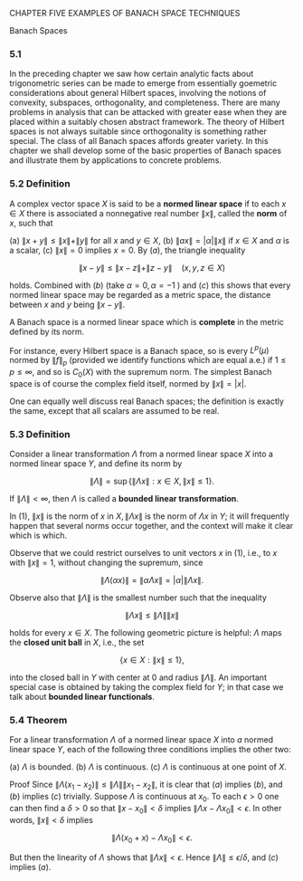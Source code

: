 
CHAPTER FIVE EXAMPLES OF BANACH SPACE TECHNIQUES

Banach Spaces

### 5.1 

In the preceding chapter we saw how certain analytic facts about trigonometric series can be made to emerge from essentially goemetric considerations about general Hilbert spaces, involving the notions of convexity, subspaces, orthogonality, and completeness. There are many problems in analysis that can be attacked with greater ease when they are placed within a suitably chosen abstract framework. The theory of Hilbert spaces is not always suitable since orthogonality is something rather special. The class of all Banach spaces affords greater variety. In this chapter we shall develop some of the basic properties of Banach spaces and illustrate them by applications to concrete problems.

### 5.2 Definition 

A complex vector space $X$ is said to be a **normed linear space** if to each $x \in X$ there is associated a nonnegative real number $\|x\|$, called the **norm** of $x$, such that

(a) $\|x+y\| \leq\|x\|+\|y\|$ for all $x$ and $y \in X$,
(b) $\|a x\|=|\alpha|\|x\|$ if $x \in X$ and $\alpha$ is a scalar,
(c) $\|x\|=0$ implies $x=0$.
By $(a)$, the triangle inequality

$$
\|x-y\| \leq\|x-z\|+\|z-y\| \quad(x, y, z \in X)
$$

holds. Combined with $(b)$ (take $\alpha=0, \alpha=-1$ ) and $(c)$ this shows that every normed linear space may be regarded as a metric space, the distance between $x$ and $y$ being $\|x-y\|$.

A Banach space is a normed linear space which is **complete** in the metric defined by its norm.

For instance, every Hilbert space is a Banach space, so is every $L^p(\mu)$ normed by $\|f\|_p$ (provided we identify functions which are equal a.e.) if $1 \leq p \leq \infty$, and so is $C_0(X)$ with the supremum norm. The simplest Banach space is of course the complex field itself, normed by $\|x\|=|x|$.

One can equally well discuss real Banach spaces; the definition is exactly the same, except that all scalars are assumed to be real.

### 5.3 Definition 

Consider a linear transformation $\Lambda$ from a normed linear space $X$ into a normed linear space $Y$, and define its norm by

$$
\|\Lambda\|=\sup \{\|\Lambda x\|: x \in X,\|x\| \leq 1\} .
$$

If $\|\Lambda\|<\infty$, then $\Lambda$ is called a **bounded linear transformation**.

In (1), $\|x\|$ is the norm of $x$ in $X,\|\Lambda x\|$ is the norm of $\Lambda x$ in $Y$; it will frequently happen that several norms occur together, and the context will make it clear which is which.

Observe that we could restrict ourselves to unit vectors $x$ in (1), i.e., to $x$ with $\|x\|=1$, without changing the supremum, since

$$
\|\Lambda(\alpha x)\|=\|\alpha \Lambda x\|=|\alpha|\|\Lambda x\| .
$$

Observe also that $\|\Lambda\|$ is the smallest number such that the inequality

$$
\|\Lambda x\| \leq\|\Lambda\|\|x\|
$$

holds for every $x \in X$.
The following geometric picture is helpful: $\Lambda$ maps the **closed unit ball** in $X$, i.e., the set

$$
\{x \in X:\|x\| \leq 1\},
$$

into the closed ball in $Y$ with center at 0 and radius $\|\Lambda\|$.
An important special case is obtained by taking the complex field for $Y$; in that case we talk about **bounded linear functionals**.

### 5.4 Theorem

For a linear transformation $\Lambda$ of a normed linear space $X$ into $a$ normed linear space $Y$, each of the following three conditions implies the other two:

(a) $\Lambda$ is bounded.
(b) $\Lambda$ is continuous.
(c) $\Lambda$ is continuous at one point of $X$.

Proof Since $\left\|\Lambda\left(x_1-x_2\right)\right\| \leq\|\Lambda\|\left\|x_1-x_2\right\|$, it is clear that $(a)$ implies $(b)$, and $(b)$ implies $(c)$ trivially. Suppose $\Lambda$ is continuous at $x_0$. To each $\epsilon>0$ one can then find a $\delta>0$ so that $\left\|x-x_0\right\|<\delta$ implies $\left\|\Lambda x-\Lambda x_0\right\|<\epsilon$. In other words, $\|x\|<\delta$ implies

$$
\left\|\Lambda\left(x_0+x\right)-\Lambda x_0\right\|<\epsilon .
$$

But then the linearity of $\Lambda$ shows that $\|\Lambda x\|<\epsilon$. Hence $\|\Lambda\| \leq \epsilon / \delta$, and $(c)$ implies $(a)$.

